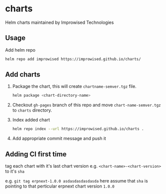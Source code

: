 # charts
Helm charts maintained by Improwised Technologies
## Usage

Add helm repo

```bash
helm repo add improwised https://improwised.github.io/charts/
```

## Add charts

1. Package the chart, this will create `chartname-semver.tgz` file.

   ```bash
   helm package <chart-directory-name>
   ```

2. Checkout `gh-pages` branch of this repo and move `chart-name-semver.tgz` to `charts` directory.

3. Index added chart

   ```bash
   helm repo index --url https://improwised.github.io/charts .
   ```

4. Add appropriate commit message and push it

## Adding CI first time

tag each chart with it's last chart version e.g. `<chart-name>-<chart-version>` to it's `sha`

e.g. `git tag erpnext-1.0.0 asdasdasdasdasda` here assume that `sha` is pointing to that perticular erpnext chart version `1.0.0`
